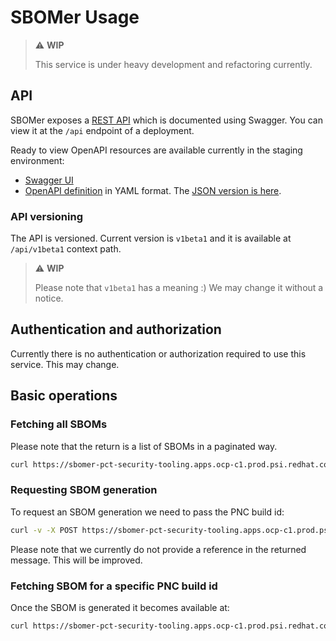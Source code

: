 # SBOMer Usage

> :warning: **WIP**
>
> This service is under heavy development and refactoring currently.

## API

SBOMer exposes a [REST API](api.md) which is documented using Swagger. You can view it at the `/api` endpoint of a deployment.

Ready to view OpenAPI resources are available currently in the staging environment:

- [Swagger UI](https://sbomer-pct-security-tooling.apps.ocp-c1.prod.psi.redhat.com/api/)
- [OpenAPI definition](https://sbomer-pct-security-tooling.apps.ocp-c1.prod.psi.redhat.com/q/openapi) in YAML format.
  The [JSON version is here](https://sbomer-pct-security-tooling.apps.ocp-c1.prod.psi.redhat.com/q/openapi?format=json).

### API versioning

The API is versioned. Current version is `v1beta1` and it is available at `/api/v1beta1` context path. 

> :warning: **WIP**
>
> Please note that `v1beta1` has a meaning :) We may change it without a notice.

## Authentication and authorization

Currently there is no authentication or authorization required to use this service. This may change.

## Basic operations

### Fetching all SBOMs

Please note that the return is a list of SBOMs in a paginated way.

```bash
curl https://sbomer-pct-security-tooling.apps.ocp-c1.prod.psi.redhat.com/api/v1beta1/sboms
```

### Requesting SBOM generation

To request an SBOM generation we need to pass the PNC build id:

```bash
curl -v -X POST https://sbomer-pct-security-tooling.apps.ocp-c1.prod.psi.redhat.com/api/v1beta1/sboms/generate/build/[PNC_BUILD_ID]
```

Please note that we currently do not provide a reference in the returned message. This will be improved.

### Fetching SBOM for a specific PNC build id

Once the SBOM is generated it becomes available at:

```bash
curl https://sbomer-pct-security-tooling.apps.ocp-c1.prod.psi.redhat.com/api/v1beta1/sboms?query=buildId=eq=[PNC_BUILD_ID]
```
